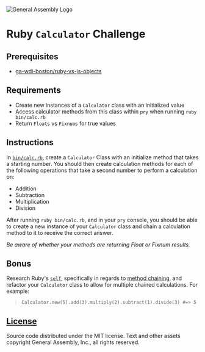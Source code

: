 ![General Assembly Logo](http://i.imgur.com/ke8USTq.png)

# Ruby `Calculator` Challenge

## Prerequisites

-   [ga-wdi-boston/ruby-vs-js-objects](https://github.com/ga-wdi-boston/ruby-vs-js-objects)

## Requirements

-   Create new instances of a `Calculator` class with an initialized value
-   Access calculator methods from this class within `pry` when
running `ruby bin/calc.rb`
-   Return `Floats` vs `Fixnums` for true values

## Instructions

In [`bin/calc.rb`](bin/calc.rb), create a `Calculator` Class with an initialize
method that takes a starting number. You should then create calculation methods
for each of the following operations that take a second number to perform a
calculation on:

-   Addition
-   Subtraction
-   Multiplication
-   Division

After running `ruby bin/calc.rb`, and in your `pry` console, you should be able
to create a new instance of your `Calculator` class and chain a calculation
method to it to receive the correct answer.

*Be aware of whether your methods are returning Float or Fixnum results.*

## Bonus

Research Ruby's [`self`](http://ruby-doc.org/docs/keywords/1.9/Object.html#method-i-self),
specifically in regards to [method chaining](http://www.sitepoint.com/a-guide-to-method-chaining/),
and refactor your `Calculator` class to allow for multiple chained
calculations. For example:

> `Calculator.new(5).add(3).multiply(2).subtract(1).divide(3) #=> 5`

## [License](LICENSE)

Source code distributed under the MIT license. Text and other assets copyright
General Assembly, Inc., all rights reserved.
